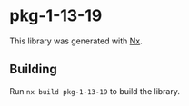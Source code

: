 # pkg-1-13-19

This library was generated with [Nx](https://nx.dev).

## Building

Run `nx build pkg-1-13-19` to build the library.
